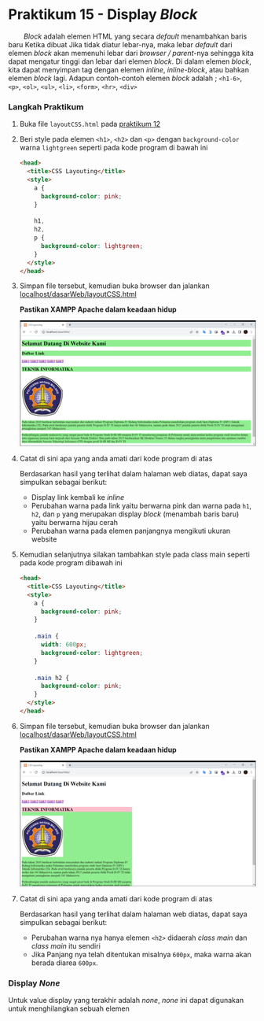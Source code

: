 # Praktikum 15 - Display _Block_

&nbsp;&nbsp;&nbsp;&nbsp;&nbsp;&nbsp;&nbsp;&nbsp;_Block_ adalah elemen HTML yang secara _default_ menambahkan baris baru Ketika dibuat Jika tidak diatur lebar-nya, maka lebar _default_ dari elemen _block_ akan memenuhi lebar dari _browser / parent_-nya sehingga kita dapat mengatur tinggi dan lebar dari elemen _block_. Di dalam elemen _block_, kita dapat menyimpan tag dengan elemen _inline_, _inline-block_, atau bahkan elemen _block_ lagi. Adapun contoh-contoh elemen _block_ adalah ; `<h1-6>`, `<p>`, `<ol>`, `<ul>`, `<li>`, `<form>`, `<hr>`, `<div>`

### Langkah Praktikum

1.  Buka file `layoutCSS.html` pada [praktikum 12](/css/praktikum12/dasarWeb/layoutCSS.html)
2.  Beri style pada elemen `<h1>`, `<h2>` dan `<p>` dengan `background-color` warna `lightgreen` seperti pada kode program di bawah ini

    ```html
    <head>
      <title>CSS Layouting</title>
      <style>
        a {
          background-color: pink;
        }

        h1,
        h2,
        p {
          background-color: lightgreen;
        }
      </style>
    </head>
    ```

3.  Simpan file tersebut, kemudian buka browser dan jalankan [localhost/dasarWeb/layoutCSS.html](http://localhost/dasarWeb/layoutCSS.html)

    **Pastikan XAMPP Apache dalam keadaan hidup**

    ![layoutCSS.html](/css/img/praktikum15/layoutCSS5.png)

4.  Catat di sini apa yang anda amati dari kode program di atas

    Berdasarkan hasil yang terlihat dalam halaman web diatas, dapat saya simpulkan sebagai berikut:

    - Display link kembali ke _inline_
    - Perubahan warna pada link yaitu berwarna pink dan warna pada `h1`, `h2`, dan `p` yang merupakan display _block_ (menambah baris baru) yaitu berwarna hijau cerah
    - Perubahan warna pada elemen panjangnya mengikuti ukuran website

5.  Kemudian selanjutnya silakan tambahkan style pada class main seperti pada kode program dibawah ini

    ```html
    <head>
      <title>CSS Layouting</title>
      <style>
        a {
          background-color: pink;
        }

        .main {
          width: 600px;
          background-color: lightgreen;
        }

        .main h2 {
          background-color: pink;
        }
      </style>
    </head>
    ```

6.  Simpan file tersebut, kemudian buka browser dan jalankan [localhost/dasarWeb/layoutCSS.html](http://localhost/dasarWeb/layoutCSS.html)

    **Pastikan XAMPP Apache dalam keadaan hidup**

    ![layoutCSS.html](/css/img/praktikum15/layoutCSS6.png)

7.  Catat di sini apa yang anda amati dari kode program di atas

    Berdasarkan hasil yang terlihat dalam halaman web diatas, dapat saya simpulkan sebagai berikut:

    - Perubahan warna nya hanya elemen `<h2>` didaerah _class main_ dan _class main_ itu sendiri
    - Jika Panjang nya telah ditentukan misalnya `600px`, maka warna akan berada diarea `600px`.

### Display _None_

Untuk value display yang terakhir adalah _none_, _none_ ini dapat digunakan untuk menghilangkan sebuah elemen
